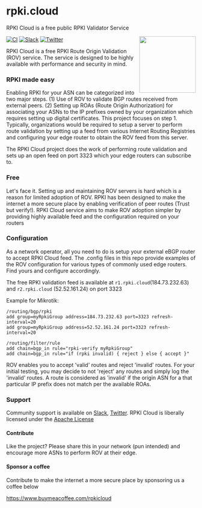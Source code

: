 # rpki.cloud
RPKI Cloud is a free public RPKI Validator Service

<img align="right" src="https://defensor.cloud/wp-content/uploads/2022/10/defensor-horizontal-blue-transparent.svg" height="150">

[![CI](https://github.com/rpki-cloud/rpki.cloud/workflows/ci/badge.svg)](https://github.com/rpki-cloud/rpki.cloud/actions?query=workflow%3Aci)
[![Slack](https://img.shields.io/badge/Slack-4A154B?style=for-the-badge&logo=slack&logoColor=white)](https://join.slack.com/t/defensorhq/shared_invite/zt-1ixt72cyv-voTkoGCbwaFpSNWfJwlPqQ)
[![Twitter](https://img.shields.io/twitter/follow/<>.svg?label=Follow&style=social)](https://twitter.com/DefensorRPKI)

RPKI Cloud is a free RPKI Route Origin Validation (ROV) service. The service is designed to be highly available with performance and security in mind.

### RPKI made easy
Enabling RPKI for your ASN can be categorized into two major steps. (1) Use of ROV to validate BGP routes received from external peers. (2) Setting up ROAs (Route Origin Authorization) for associating your ASNs to the IP prefixes owned by your organization which requires setting up digital certificates. This project focuses on step 1. Typically, organizations would be required to setup a server to perform route validation by setting up a feed from various Internet Routing Registries and configuring your edge router to obtain the ROV feed from this server.

The RPKI Cloud project does the work of performing route validation and sets up an open feed on port 3323 which your edge routers can subscribe to. 

### Free
Let's face it. Setting up and maintaining ROV servers is hard which is a reason for limited adoption of ROV. RPKI has been designed to make the internet a more secure place by enabling verification of peer routes (Trust but verify!). RPKI Cloud service aims to make ROV adoption simpler by providing highly available feed and the configuration required on your routers

### Configuration
As a network operator, all you need to do is setup your external eBGP router to accept RPKI Cloud feed. The .config files in this repo provide examples of the ROV configuration for various types of commonly used edge routers. Find yours and configure accordingly.

The free RPKI validation feed is available at `r1.rpki.cloud`(184.73.232.63) and `r2.rpki.cloud` (52.52.161.24) on port 3323

Example for Mikrotik:
```
/routing/bgp/rpki
add group=myRpkiGroup address=184.73.232.63 port=3323 refresh-interval=20
add group=myRpkiGroup address=52.52.161.24 port=3323 refresh-interval=20

/routing/filter/rule
add chain=bgp_in rule="rpki-verify myRpkiGroup"
add chain=bgp_in rule="if (rpki invalid) { reject } else { accept }"
```

ROV enables you to accept 'valid' routes and reject 'invalid' routes. For your initial testing, you may decide to not 'reject' any routes and simply log the 'invalid' routes. A route is considered as 'invalid' if the origin ASN for a that particular IP prefix does not match per the available ROAs.

### Support

Community support is available on
[Slack](https://join.slack.com/t/defensorhq/shared_invite/zt-1ixt72cyv-voTkoGCbwaFpSNWfJwlPqQ),
[Twitter](https://twitter.com/DefensorRPKI). RPKI Cloud is
liberally licensed under the [Apache License](https://github.com/rpki-cloud/rpki.cloud/blob/main/LICENSE)

#### Contribute
Like the project? Please share this in your network (pun intended) and encourage more ASNs to perform ROV at their edge.

#### Sponsor a coffee
Contribute to make the internet a more secure place by sponsoring us a coffee below

https://www.buymeacoffee.com/rpkicloud

